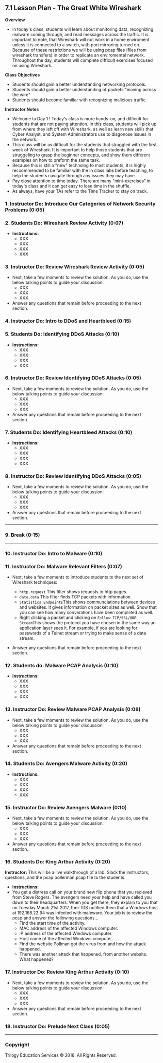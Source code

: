## 7.1 Lesson Plan - The Great White Wireshark 

**Overview**

- In today's class, students will learn about monitoring data, recognizing malware coming through, and read messages across the traffic. It is important to note, that Wireshark will not work in a home enviroment unless it is connected to a switch, with port mirroring turned on. Because of these restrictions we will be using pcap files (files from wireshark transfers) in order to replicate an enviromental network. Throughout the day, students will complete difficult exercises focused on using Wireshark.

**Class Objectives**

- Students should gain a better understanding networking protocols. 
- Students should gain a better understanding of packets "moving across the wire"
- Students should become familiar with recognizing malicious traffic. 

**Instructor Notes**

- Welcome to Day 1 ! Today's class is more hands-on, and difficult for students that are not paying attention. In this class, students will pick up from where they left off with Wireshark, as well as learn new skills that Cyber Analyst, and  System Administrators use to diagonose issues in the network.
- This class will be as difficult for the students that struggled with the first week of Wireshark. It is important to help those students that are struggeling to grasp the beginner concepts, and show them different examples on how to preform the same task. 
- Because this is still a "new" technolog to most students, it is highly reccommended to be familiar with the in class labs before teaching, to help the students navigate through any issues they may have. 
- Pay close attention to time today. There are many "mini-exercises" in today's class and it can get easy to lose time in the shuffle. 
- As always, have your TAs refer to the Time Tracker to stay on track.

### 1. Instructor Do: Introduce Our Categories of Network Security Problems  (0:05)

### 2. Students Do: Wireshark Review Activity  (0:07)

- **Instructions:**
  - XXX
  - XXX
  - XXX
  - XXX

### 3. Instructor Do: Review Wireshark Review Activity (0:05)

- Next, take a few moments to review the solution. As you do, use the below talking points to guide your discussion:
  - XXX
  - XXX
  - XXX
- Answer any questions that remain before proceeding to the next section.

### 4. Instructor Do: Intro to DDoS and Heartbleed (0:15)

### 5. Students Do: Identifying DDoS Attacks (0:10)

- **Instructions:**
  - XXX
  - XXX
  - XXX
  - XXX

### 6. Instructor Do: Review Identifying DDoS Attacks  (0:05)

- Next, take a few moments to review the solution. As you do, use the below talking points to guide your discussion:
  - XXX
  - XXX
  - XXX
- Answer any questions that remain before proceeding to the next section.

### 7. Students Do: Identifying Heartbleed Attacks (0:10)

- **Instructions:**
  - XXX
  - XXX
  - XXX
  - XXX

### 8. Instructor Do: Review Identifying DDoS Attacks  (0:05)

- Next, take a few moments to review the solution. As you do, use the below talking points to guide your discussion:
  - XXX
  - XXX
  - XXX
- Answer any questions that remain before proceeding to the next section.

------

### 9. Break (0:15)

------

### 10.  Instructor Do: Intro to Malware  (0:10)

### 11.  Instructor Do: Malware Relevant Filters  (0:07)

- Next, take a few moments to introduce students to the next set of Wireshark techniques:
  - `http.request` This filter shows requests to http pages.
  - `data.data` This filter finds TCP packets with information. 
  - `Statistics Endpoints`This shows communciations between devices and websites. It gives information on packet sizes as well. Show that you can see how many converations have been completed as well. 
  - Right clicking a packet and clicking on `Follow TCP/SSL/UDP Stream`This shows the protocol you have chosen in the same way an application layer sees it. For example, if you are looking for passwords of a Telnet stream or trying to make sense of a data stream. 

- Answer any questions that remain before proceeding to the next section.

### 12.  Students do: Malware PCAP Analysis  (0:10)

- **Instructions:**
  - XXX
  - XXX
  - XXX
  - XXX

### 13.  Instructor Do: Review Malware PCAP Analysis (0:08)

- Next, take a few moments to review the solution. As you do, use the below talking points to guide your discussion:
  - XXX
  - XXX
  - XXX
- Answer any questions that remain before proceeding to the next section.

### 14.  Students Do: Avengers Malware Activity  (0:20)

- **Instructions:**
  - XXX
  - XXX
  - XXX
  - XXX

### 15.  Instructor Do: Review Avengers Malware  (0:10)

- Next, take a few moments to review the solution. As you do, use the below talking points to guide your discussion:
  - XXX
  - XXX
  - XXX
- Answer any questions that remain before proceeding to the next section.

### 16.  Students Do: King Arthur Activity (0:20)

**Instructor:** This will be a live walkthrough of a lab. Slack the instructors, questions, and the pcap pollerman.pcap file to the students. 

- **Instructions:**
- You get a distress call on your brand new flip phone that you recieved from Steve Rogers. The avengers need your help and have called you down to their headquarters. When you get there, they explain to you that on Tuesday March 21st 2017, their IDS notified them that a Windows host at 192.168.22.94 was infected with maleware.  Your job is to review the pcap and answer the following questions...  
  - Find the start time of the activity.
  - MAC address of the affected Windows computer.
  - IP address of the affected Windows computer.
  - Host name of the affected Windows computer.
  - Find the website Pollman got the virus from and how the attack happened.
  - There was another attack that happened, from another website. What happened? 

### 17.  Instructor Do: Review King Arthur Activity  (0:10)

- Next, take a few moments to review the solution. As you do, use the below talking points to guide your discussion:
  - XXX
  - XXX
  - XXX
- Answer any questions that remain before proceeding to the next section.

### 18.  Instructor Do: Prelude Next Class (0:05)

------

### Copyright

Trilogy Education Services © 2018. All Rights Reserved.